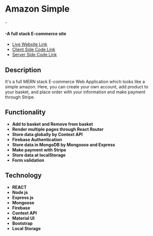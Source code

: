 <h1>Amazon Simple</h1>  - <h4>-A full stack E-commerce site</h4>
   <ul> 
	  <li> <a target="_blank" href="https://alamgirakash2000.github.io/09-amazone-clone/"> Live Website Link</a>
	  <li> <a target="_blank" href="https://github.com/alamgirakash2000/09-amazone-clone"> Client Side Code Link</a>
	  <li> <a target="_blank" href="https://github.com/alamgirakash2000/amazone-simple-backend"> Server Side Code Link</a>
   </ul>
    
<h2>Description </h2>
<p> It's a full MERN stack E-commerce Web Application which looks like a simple amazon. Here, you can create your own account, add product to your basket, and place order with your information and make payment through Stripe.  </p>

<h2> Functionality </h2>
<ul>
   <li> <b> Add to basket and Remove from basket</b>
  <li> <b>Render multiple pages through React Router</b>
  <li> <b> Store data globally by Context API </b>
  <li> <b> Firebase Authentication </b>
  <li> <b> Store data in  MongoDB by Mongoose and Express </b>
  <li> <b> Make payment with Stripe</b>
  <li> <b> Store data at localStorage
  <li> <b> Form validation
</ul>
     
  <h2> Technology </h2>
   <ul> 
     <li> REACT
     <li> Node js
     <li> Express js
     <li> Mongoose
     <li> Firebase
     <li> Context API
     <li> Material UI
     <li> Bootstrap
     <li>Local Storage
 </ul>
